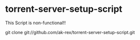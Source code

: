 # torrent-server-setup-script
This Script is non-functional!! 

git clone git://github.com/ak-rex/torrent-server-setup-script.git